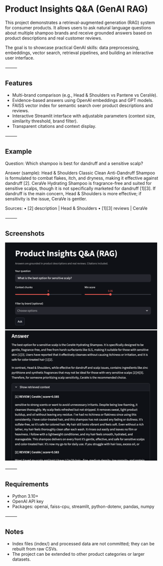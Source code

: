 # Product Insights Q&A (GenAI RAG) 

This project demonstrates a retrieval-augmented generation (RAG) system for consumer products.
It allows users to ask natural language questions about multiple shampoo brands and receive grounded answers based on product descriptions and real customer reviews.

The goal is to showcase practical GenAI skills: data preprocessing, embeddings, vector search, retrieval pipelines, and building an interactive user interface.

⸻

## Features
 - Multi-brand comparison (e.g., Head & Shoulders vs Pantene vs CeraVe).
 - Evidence-based answers using OpenAI embeddings and GPT models.
 - FAISS vector index for semantic search over product descriptions and reviews.
 - Interactive Streamlit interface with adjustable parameters (context size, similarity threshold, brand filter).
 - Transparent citations and context display.

⸻

## Example

Question:
Which shampoo is best for dandruff and a sensitive scalp?

Answer (sample):
Head & Shoulders Classic Clean Anti-Dandruff Shampoo is formulated to combat flakes, itch, and dryness, making it effective against dandruff [2].
CeraVe Hydrating Shampoo is fragrance-free and suited for sensitive scalps, though it is not specifically marketed for dandruff [1][3].
If dandruff is the main concern, Head & Shoulders is more effective; if sensitivity is the issue, CeraVe is gentler.

Sources:
	•	[2] description | Head & Shoulders
	•	[1][3] reviews | CeraVe

⸻

## Screenshots

<img src="screenshots/app_home.png" alt="App home" width="500"/>

<img src="screenshots/example_answer.png" alt="Example answer" width="500"/>

⸻

## Requirements
 - Python 3.10+
 - OpenAI API key
 - Packages: openai, faiss-cpu, streamlit, python-dotenv, pandas, numpy

⸻

## Notes
 - Index files (index/) and processed data are not committed; they can be rebuilt from raw CSVs.
 - The project can be extended to other product categories or larger datasets.
